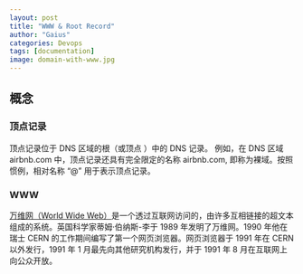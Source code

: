 ```yaml
---
layout: post
title: "WWW & Root Record"
author: "Gaius"
categories: Devops
tags: [documentation]
image: domain-with-www.jpg
---
```


## 概念

### 顶点记录 
顶点记录位于 DNS 区域的根（或顶点 ）中的 DNS 记录。 例如，在 DNS 区域 airbnb.com 中，顶点记录还具有完全限定的名称 airbnb.com, 即称为裸域。按照惯例，相对名称 “@” 用于表示顶点记录。

### WWW
[万维网（World Wide Web）](https://en.wikipedia.org/wiki/World_Wide_Web)是一个透过互联网访问的，由许多互相链接的超文本组成的系统。英国科学家蒂姆·伯纳斯-李于 1989 年发明了万维网。1990 年他在瑞士 CERN 的工作期间编写了第一个网页浏览器。网页浏览器于 1991 年在 CERN 以外发行，1991 年 1 月最先向其他研究机构发行，并于 1991 年 8 月在互联网上向公众开放。

